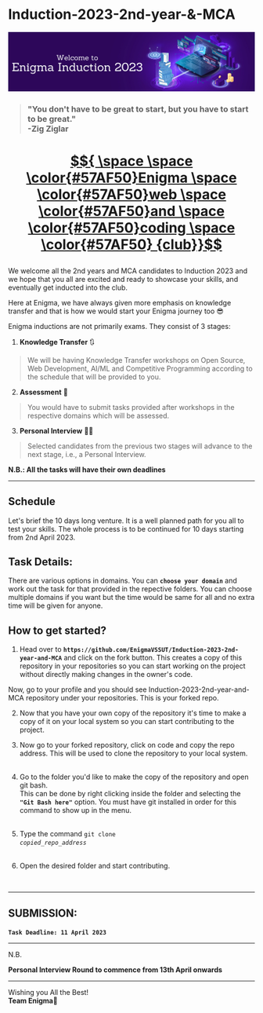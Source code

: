 # Induction-2023-2nd-year-&-MCA

<img src="assets/banner.png">

>### "You don't have to be great to start, but you have to start to be great." <br> -Zig Ziglar


<h1>
<a target="_blank" href="https://enigmavssut.com/">

$${ \space   \space  \color{#57AF50}Enigma \space \color{#57AF50}web  \space \color{#57AF50}and  \space \color{#57AF50}coding  \space \color{#57AF50} {club}}$$



</a> 

</h1>
We welcome all the 2nd years and MCA candidates to Induction 2023 and we hope that you all are excited and ready to showcase your skills, and eventually get inducted into the club.



Here at Enigma, we have always given more emphasis on knowledge transfer and that is how we would start your Enigma journey too 😎

Enigma inductions are not primarily exams. They consist of 3 stages:

1. **Knowledge Transfer** 🔃
> We will be having Knowledge Transfer workshops on Open Source, Web Development, AI/ML and Competitive Programming according to the schedule that will be provided to you.


2. **Assessment** 🏹
> You would have to submit tasks provided after workshops in the respective domains which will be assessed.


3. **Personal Interview** 👨‍⚖️
> Selected candidates from the previous two stages will advance to the next stage, i.e., a Personal Interview.


__N.B.: All the tasks will have their own deadlines__

<hr>

## Schedule

Let's brief the 10 days long venture. It is a well planned path for you all to test your skills. The whole process is to be continued for 10 days starting from 2nd April 2023.

## Task Details:
There are various options in domains. You can **`choose your domain`** and work out the task for that provided in the repective folders. You can choose multiple domains if you want but the time would be same for all and no extra time will be given for anyone. <br>

## How to get started?
1. Head over to **`https://github.com/EnigmaVSSUT/Induction-2023-2nd-year-and-MCA`** and click on the fork button. This creates a copy of this repository in your repositories so you can start working on the project without directly making changes in the owner's code.

Now, go to your profile and you should see Induction-2023-2nd-year-and-MCA repository under your repositories. This is your forked repo.

2. Now that you have your own copy of the repository it's time to make a copy of it on your local system so you can start contributing to the project. <br>

3. Now go to your forked repository, click on code and copy the repo address. This will be used to clone the repository to your local system.<br><br>
4. Go to the folder you'd like to make the copy of the repository and open git bash.<br>
This can be done by right clicking inside the folder and selecting the **`"Git Bash here"`** option. You must have git installed in order for this command to show up in the menu.<br><br>
5. Type the command <code>git clone <i>copied_repo_address</i></code><br><br>
6. Open the desired folder and start contributing.

<br>

<hr>

## SUBMISSION:
**`Task Deadline: 11 April 2023`**

<hr>
N.B.<br>


**Personal Interview Round to commence from 13th April onwards**

<hr>

Wishing you All the Best! <br>
**Team Enigma**💚
